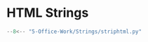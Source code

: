 # HTML Strings

```python title="striphtml.py" linenums="1"
--8<-- "5-Office-Work/Strings/striphtml.py"
```